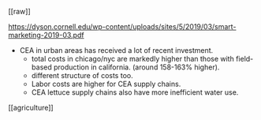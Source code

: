 [[raw]]

https://dyson.cornell.edu/wp-content/uploads/sites/5/2019/03/smart-marketing-2019-03.pdf

* CEA in urban areas has received a lot of recent investment.
	* total costs in chicago/nyc are markedly higher than those with field-based production in california. (around 158-163% higher).
	* different structure of costs too. 
	* Labor costs are higher for CEA supply chains. 
	* CEA lettuce supply chains also have more inefficient water use.

[[agriculture]]
